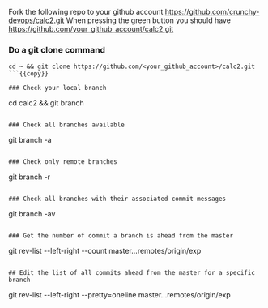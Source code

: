Fork the following repo to your github account
https://github.com/crunchy-devops/calc2.git
When pressing the green button you should have
https://github.com/your_github_account/calc2.git

### Do a git clone command 
```
cd ~ && git clone https://github.com/<your_github_account>/calc2.git
```{{copy}}

### Check your local branch
```
cd calc2 && git branch 
```{{ execute T1 }} 

### Check all branches available
```
git branch -a
```{{ execute T1 }}

### Check only remote branches
```
git branch -r
```{{ execute T1 }}

### Check all branches with their associated commit messages
```
git branch -av
```{{ execute T1 }}

### Get the number of commit a branch is ahead from the master
```
 git rev-list --left-right --count master...remotes/origin/exp
```{{ execute T1 }}

## Edit the list of all commits ahead from the master for a specific branch 
```
git rev-list --left-right --pretty=oneline master...remotes/origin/exp
```{{ execute T1 }}










